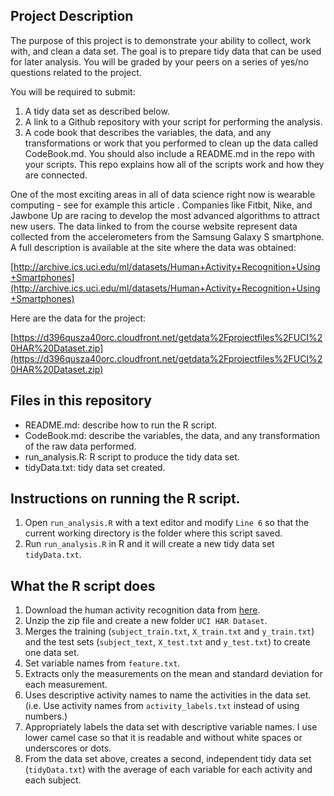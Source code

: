 Project Description
-------------------

The purpose of this project is to demonstrate your ability to collect, work with, and clean a data set. The goal is to prepare tidy data that can be used for later analysis. You will be graded by your peers on a series of yes/no questions related to the project. 

You will be required to submit: 
1. A tidy data set as described below. 
2. A link to a Github repository with your script for performing the analysis. 
3. A code book that describes the variables, the data, and any transformations or work that you performed to clean up the data called CodeBook.md. You should also include a README.md in the repo with your scripts. This repo explains how all of the scripts work and how they are connected.  

One of the most exciting areas in all of data science right now is wearable computing - see for example this article . Companies like Fitbit, Nike, and Jawbone Up are racing to develop the most advanced algorithms to attract new users. The data linked to from the course website represent data collected from the accelerometers from the Samsung Galaxy S smartphone. A full description is available at the site where the data was obtained: 

[http://archive.ics.uci.edu/ml/datasets/Human+Activity+Recognition+Using+Smartphones](http://archive.ics.uci.edu/ml/datasets/Human+Activity+Recognition+Using+Smartphones)

Here are the data for the project: 

[https://d396qusza40orc.cloudfront.net/getdata%2Fprojectfiles%2FUCI%20HAR%20Dataset.zip](https://d396qusza40orc.cloudfront.net/getdata%2Fprojectfiles%2FUCI%20HAR%20Dataset.zip)

## Files in this repository
* README.md: describe how to run the R script.
* CodeBook.md: describe the variables, the data, and any transformation of the raw data performed.
* run_analysis.R: R script to produce the tidy data set.
* tidyData.txt: tidy data set created.

## Instructions on running the R script.
1. Open `run_analysis.R` with a text editor and modify `Line 6` so that the current working directory is the folder where this script saved. 
2. Run `run_analysis.R` in R and it will create a new tidy data set `tidyData.txt`.
 
## What the R script does
1. Download the human activity recognition data from [here](https://d396qusza40orc.cloudfront.net/getdata%2Fprojectfiles%2FUCI%20HAR%20Dataset.zip).
2. Unzip the zip file and create a new folder `UCI HAR Dataset`.
3. Merges the training (`subject_train.txt`, `X_train.txt` and `y_train.txt`) and the test sets (`subject_text`, `X_test.txt` and `y_test.txt`) to create one data set.
4. Set variable names from `feature.txt`. 
5. Extracts only the measurements on the mean and standard deviation for each measurement. 
6. Uses descriptive activity names to name the activities in the data set. (i.e. Use activity names from `activity_labels.txt` instead of using numbers.)
7. Appropriately labels the data set with descriptive variable names. I use lower camel case so that it is readable and without white spaces or underscores or dots. 
8. From the data set above, creates a second, independent tidy data set (`tidyData.txt`) with the average of each variable for each activity and each subject.


